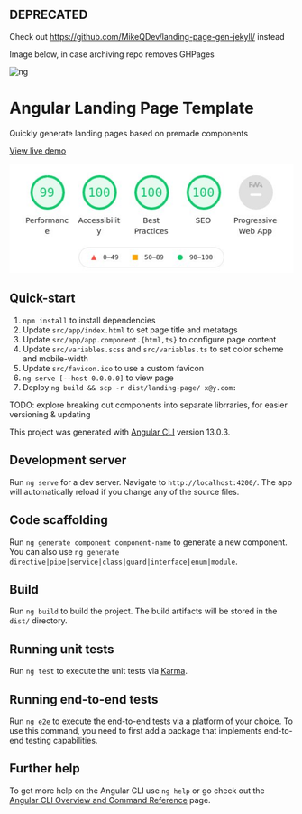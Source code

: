 ## DEPRECATED

Check out https://github.com/MikeQDev/landing-page-gen-jekyll/ instead

Image below, in case archiving repo removes GHPages

![ng](https://user-images.githubusercontent.com/7594721/213890079-f82ee6f4-771d-45a8-9e88-cbf086bc2a3e.jpg)

# Angular Landing Page Template

Quickly generate landing pages based on premade components

[View live demo](https://mikeqdev.github.io/angular-landing-page-template/)

![lighthouse results](lighthouse-results.jpg)

## Quick-start

1. `npm install` to install dependencies
2. Update `src/app/index.html` to set page title and metatags
3. Update `src/app/app.component.{html,ts}` to configure page content
4. Update `src/variables.scss` and `src/variables.ts` to set color scheme and mobile-width
5. Update `src/favicon.ico` to use a custom favicon
6. `ng serve [--host 0.0.0.0]` to view page
7. Deploy `ng build && scp -r dist/landing-page/ x@y.com:`

TODO: explore breaking out components into separate librraries, for easier versioning & updating

This project was generated with [Angular CLI](https://github.com/angular/angular-cli) version 13.0.3.

## Development server

Run `ng serve` for a dev server. Navigate to `http://localhost:4200/`. The app will automatically reload if you change any of the source files.

## Code scaffolding

Run `ng generate component component-name` to generate a new component. You can also use `ng generate directive|pipe|service|class|guard|interface|enum|module`.

## Build

Run `ng build` to build the project. The build artifacts will be stored in the `dist/` directory.

## Running unit tests

Run `ng test` to execute the unit tests via [Karma](https://karma-runner.github.io).

## Running end-to-end tests

Run `ng e2e` to execute the end-to-end tests via a platform of your choice. To use this command, you need to first add a package that implements end-to-end testing capabilities.

## Further help

To get more help on the Angular CLI use `ng help` or go check out the [Angular CLI Overview and Command Reference](https://angular.io/cli) page.
